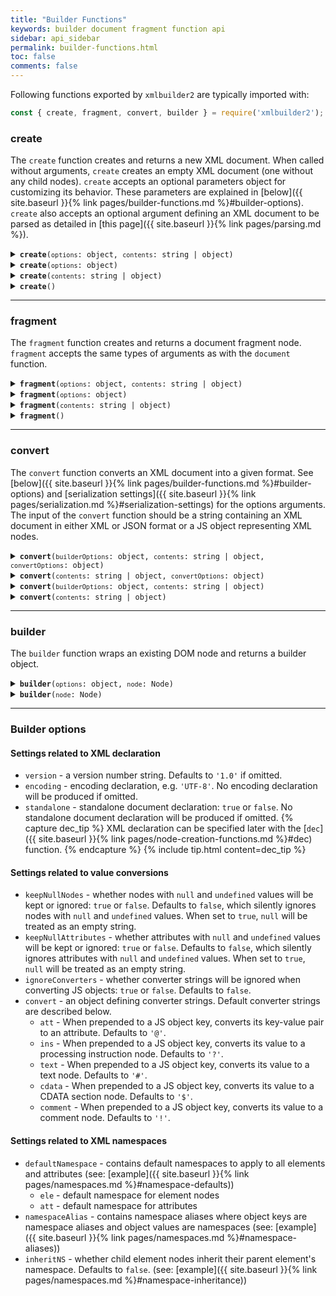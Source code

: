 ```yaml
---
title: "Builder Functions"
keywords: builder document fragment function api
sidebar: api_sidebar
permalink: builder-functions.html
toc: false
comments: false
---
```


Following functions exported by `xmlbuilder2` are typically imported with:
```js
const { create, fragment, convert, builder } = require('xmlbuilder2');
```

### create
The `create` function creates and returns a new XML document. When called without arguments, `create` creates an empty XML document (one without any child nodes). `create` accepts an optional parameters object for customizing its behavior. These parameters are explained in [below]({{ site.baseurl }}{% link pages/builder-functions.md %}#builder-options). `create` also accepts an optional argument defining an XML document to be parsed as detailed in [this page]({{ site.baseurl }}{% link pages/parsing.md %}).

<details markdown="1">
<summary><code><strong>create</strong>(<code>options</code>: object, <code>contents</code>: string | object)</code></summary>
<br/>

Creates a new XML document by parsing the `contents` argument with the given `options` and returns the document node.

* `options` - builder options
* `contents` - a string containing an XML document in either XML or JSON format or a JS object representing nodes to insert

```js
const { create } = require('xmlbuilder2');

const doc = create({ encoding: "UTF-8" }, '<root><node/></root>');
console.log(doc.end({ prettyPrint: true }));
```
```xml
<?xml version="1.0" encoding="UTF-8"?>
<root>
  <node/>
</root>
```

</details>

<details markdown="1">
<summary><code><strong>create</strong>(<code>options</code>: object)</code></summary>
<br/>

Creates an empty XML document with the given `options` and returns the document node.

* `options` - builder options

```js
const { create } = require('xmlbuilder2');

const doc = create({ encoding: 'UTF-8' });
console.log(doc.end({ prettyPrint: true }));
```
```xml
<?xml version="1.0" encoding="UTF-8"?>
```

</details>

<details markdown="1">
<summary><code><strong>create</strong>(<code>contents</code>: string | object)</code></summary>
<br/>

Creates a new XML document by parsing the `contents` argument with the default options and returns the document node.

* `contents` - a string containing an XML document in either XML or JSON format or a JS object representing nodes to insert

```js
const { create } = require('xmlbuilder2');

const doc = create('<root><foo><bar>foobar</bar></foo></root>');
console.log(doc.end({ prettyPrint: true }));
```
```xml
<?xml version="1.0"?>
<root>
  <foo>
    <bar>foobar</bar>
  </foo>
</root>
```

</details>

<details markdown="1">
<summary><code><strong>create</strong>()</code></summary>
<br/>

Creates an empty XML document with the default options and returns the document node.

```js
const { create } = require('xmlbuilder2');

const doc = create();
console.log(doc.end({ prettyPrint: true }));
```
```xml
<?xml version="1.0"?>
```

</details>

___

### fragment
The `fragment` function creates and returns a document fragment node. `fragment` accepts the same types of arguments as with the `document` function.

<details markdown="1">
<summary><code><strong>fragment</strong>(<code>options</code>: object, <code>contents</code>: string | object)</code></summary>
<br/>

Creates a new document fragment by parsing the `contents` argument with the given `options` and returns the document fragment node.

* `options` - builder options
* `contents` - a string containing an XML document in either XML or JSON format or a JS object representing nodes to insert

```js
const { fragment } = require('xmlbuilder2');

const frag = fragment({ encoding: 'UTF-8' }, '<node/><node>text</node>');
console.log(frag.toString({ prettyPrint: true }));
```
```xml
<node/>
<node>text</node>
```

</details>

<details markdown="1">
<summary><code><strong>fragment</strong>(<code>options</code>: object)</code></summary>
<br/>

Creates an empty document fragment with the given `options` and returns the document fragment node.

* `options` - builder options

```js
const { fragment } = require('xmlbuilder2');

const frag = fragment({ encoding: 'UTF-8' });
frag.ele('node');
console.log(frag.toString({ prettyPrint: true }));
```
```xml
<node/>
```

</details>

<details markdown="1">
<summary><code><strong>fragment</strong>(<code>contents</code>: string | object)</code></summary>
<br/>

Creates a new document fragment by parsing the `contents` argument with the default options and returns the document fragment node.

* `contents` - a string containing an XML document in either XML or JSON format or a JS object representing nodes to insert

```js
const { fragment } = require('xmlbuilder2');

const frag = fragment('<foo>foo</foo><foo>foobar</foo><bar/>');
console.log(frag.toString({ prettyPrint: true }));
```
```xml
<foo>foo</foo>
<foo>foobar</foo>
<bar/>
```

</details>

<details markdown="1">
<summary><code><strong>fragment</strong>()</code></summary>
<br/>

Creates an empty document fragment with the default options and returns the document fragment node.

```js
const { fragment } = require('xmlbuilder2');

const frag = fragment();
frag.ele('node');
console.log(frag.toString({ prettyPrint: true }));
```
```xml
<node/>
```

</details>

___

### convert
The `convert` function converts an XML document into a given format. See
[below]({{ site.baseurl }}{% link pages/builder-functions.md %}#builder-options)
and [serialization settings]({{ site.baseurl }}{% link pages/serialization.md %}#serialization-settings)
for the options arguments. The input of the `convert` function should be a string containing an XML 
document in either XML or JSON format or a JS object representing XML nodes.

<details markdown="1">
<summary><code><strong>convert</strong>(<code>builderOptions</code>: object, <code>contents</code>: string | object, <code>convertOptions</code>: object)</code></summary>
<br/>

Converts an XML document by parsing the `contents` argument with the given 
`builderOptions` and returns the result formatted with the given `convertOptions`.

* `builderOptions` - builder options
* `contents` - a string containing an XML document in either XML or JSON format or a JS object representing nodes to insert
* `convertOptions` - conversion options

```js
const { convert } = require('xmlbuilder2');

const obj = convert({ encoding: 'UTF-8' }, '<root><node/></root>', { format: 'object' });
console.log(obj);
```
```js
{ root:
  node: { }
}
```

</details>

<details markdown="1">
<summary><code><strong>convert</strong>(<code>contents</code>: string | object, <code>convertOptions</code>: object)</code></summary>
<br/>

Converts an XML document by parsing the `contents` argument with the default 
builder options and returns the result formatted with the given `convertOptions`.

* `contents` - a string containing an XML document in either XML or JSON format or a JS object representing nodes to insert
* `convertOptions` - conversion options

```js
const { convert } = require('xmlbuilder2');

const obj = convert('<root><node/></root>', { format: 'object' });
console.log(obj);
```
```js
{ root:
  node: { }
}
```

</details>

<details markdown="1">
<summary><code><strong>convert</strong>(<code>builderOptions</code>: object, <code>contents</code>: string | object)</code></summary>
<br/>

Converts an XML document into the default output format by parsing the `contents` 
argument with the given `builderOptions` and returns the result.
The default output format is `'xml'` which returns an XML document string.

* `builderOptions` - builder options
* `contents` - a string containing an XML document in either XML or JSON format or a JS object representing nodes to insert

```js
const { convert } = require('xmlbuilder2');

const xml = convert({ encoding: 'UTF-8' }, { root: { node: { } });
console.log(xml);
```
```xml
<?xml version="1.0" encoding="UTF-8"?><root><node/></root>
```

</details>

<details markdown="1">
<summary><code><strong>convert</strong>(<code>contents</code>: string | object)</code></summary>
<br/>

Converts an XML document into the default output format by parsing the `contents` 
argument with the default builder options and returns the result.
The default output format is `'xml'` which returns an XML document string.

* `contents` - a string containing an XML document in either XML or JSON format or a JS object representing nodes to insert

```js
const { convert } = require('xmlbuilder2');

const xml = convert({ root: { node: { } });
console.log(xml);
```
```xml
<?xml version="1.0"?><root><node/></root>
```

</details>

___

### builder
The `builder` function wraps an existing DOM node and returns a builder object.

<details markdown="1">
<summary><code><strong>builder</strong>(<code>options</code>: object, <code>node</code>: Node)</code></summary>
<br/>

Wraps an existing DOM node with the given `options` and returns a builder object.

* `options` - builder options
* `node` - a DOM node

```js
const { builder } = require('xmlbuilder2');

const node = document.createElement('node');

const xml = builder({ version: '1.0' }, node)
  .ele('child')
  .end({ prettyPrint: true });

console.log(xml);
```
```xml
<node>
  <child/>
</node>
```

</details>

<details markdown="1">
<summary><code><strong>builder</strong>(<code>node</code>: Node)</code></summary>
<br/>

Wraps an existing DOM node with the default options and returns a builder object.

* `node` - a DOM node

```js
const { builder } = require('xmlbuilder2');

const node = document.createElement('node');

const xml = builder(node)
  .ele('child')
  .end({ prettyPrint: true });

console.log(xml);
```
```xml
<node>
  <child/>
</node>
```

</details>


___

### Builder options

#### Settings related to XML declaration

* `version` - a version number string. Defaults to `'1.0'` if omitted.
* `encoding` - encoding declaration, e.g. `'UTF-8'`. No encoding declaration will be produced if omitted.
* `standalone` - standalone document declaration: `true` or `false`. No standalone document declaration will be produced if omitted.
{% capture dec_tip %}
  XML declaration can be specified later with the [`dec`]({{ site.baseurl }}{% link pages/node-creation-functions.md %}#dec) function.
{% endcapture %}
{% include tip.html content=dec_tip %}

#### Settings related to value conversions

* `keepNullNodes` - whether nodes with `null` and `undefined` values will be kept or ignored: `true` or `false`. Defaults to `false`, which silently ignores nodes with `null` and `undefined` values. When set to `true`, `null` will be treated as an empty string.
* `keepNullAttributes` - whether attributes with `null` and `undefined` values will be kept or ignored: `true` or `false`. Defaults to `false`, which silently ignores attributes with `null` and `undefined` values. When set to `true`, `null` will be treated as an empty string.
* `ignoreConverters` - whether converter strings will be ignored when converting JS objects: `true` or `false`. Defaults to `false`.
* `convert` - an object defining converter strings. Default converter strings are described below.
  * `att` -  When prepended to a JS object key, converts its key-value pair to an attribute. Defaults to `'@'`.
  * `ins` - When prepended to a JS object key, converts its value to a processing instruction node. Defaults to `'?'`.
  * `text` - When prepended to a JS object key, converts its value to a text node. Defaults to `'#'`.
  * `cdata` - When prepended to a JS object key, converts its value to a CDATA section node. Defaults to `'$'`.
  * `comment` - When prepended to a JS object key, converts its value to a comment node. Defaults to `'!'`.

#### Settings related to XML namespaces

* `defaultNamespace` - contains default namespaces to apply to all elements and attributes (see: [example]({{ site.baseurl }}{% link pages/namespaces.md %}#namespace-defaults))
  * `ele` - default namespace for element nodes
  * `att` - default namespace for attributes
* `namespaceAlias` - contains namespace aliases where object keys are namespace aliases and object values are namespaces (see: [example]({{ site.baseurl }}{% link pages/namespaces.md %}#namespace-aliases))
* `inheritNS` - whether child element nodes inherit their parent element's namespace. Defaults to `false`. (see: [example]({{ site.baseurl }}{% link pages/namespaces.md %}#namespace-inheritance))
